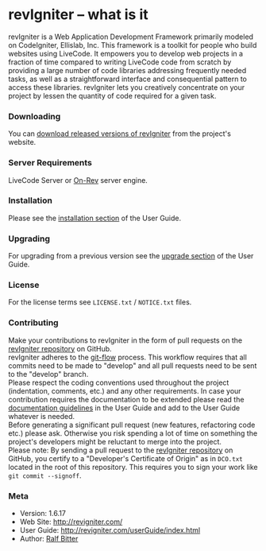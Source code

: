 # revIgniter – what is it

revIgniter is a Web Application Development Framework primarily modeled on CodeIgniter, Ellislab, Inc. This framework is a toolkit for people who build websites using LiveCode. It empowers you to develop web projects in a fraction of time compared to writing LiveCode code from scratch by providing a large number of code libraries addressing frequently needed tasks, as well as a straightforward interface and consequential pattern to access these libraries. revIgniter lets you creatively concentrate on your project by lessen the quantity of code required for a given task.

### Downloading

You can [download released versions of revIgniter](http://revigniter.com/) from the project's website.

### Server Requirements

LiveCode Server or [On-Rev](http://www.on-rev.com/) server engine.

### Installation

Please see the [installation section](http://revigniter.com/userGuide/installation/index.html) of the User Guide.

### Upgrading

For upgrading from a previous version see the [upgrade section](http://revigniter.com/userGuide/installation/upgrading.html) of the User Guide.

### License

For the license terms see `LICENSE.txt` / `NOTICE.txt` files.

### Contributing

Make your contributions to revIgniter in the form of pull requests on the [revIgniter repository](https://github.com/revig/revigniter/) on GitHub.  
revIgniter adheres to the [git-flow](http://nvie.com/posts/a-successful-git-branching-model/) process. This workflow requires that all commits need to be made to "develop" and all pull requests need to be sent to the "develop" branch.  
Please respect the coding conventions used throughout the project (indentation, comments, etc.) and any other requirements. In case your contribution requires the documentation to be extended please read the [documentation guidelines](http://revigniter.com/userGuide/docStyle/index.html) in the User Guide and add to the User Guide whatever is needed.  
Before generating a significant pull request (new features, refactoring code etc.) please ask. Otherwise you risk spending a lot of time on something the project's developers might be reluctant to merge into the project.  
Please note: By sending a pull request to the [revIgniter repository](https://github.com/revig/revigniter/) on GitHub, you certify to a "Developer's Certificate of Origin" as in `DCO.txt` located in the root of this repository. This requires you to sign your work like `git commit --signoff`.

	

### Meta

- Version: 1.6.17
- Web Site: http://revigniter.com/
- User Guide: http://revigniter.com/userGuide/index.html
- Author:  [Ralf Bitter](mailto:rabit@revigniter.com)


